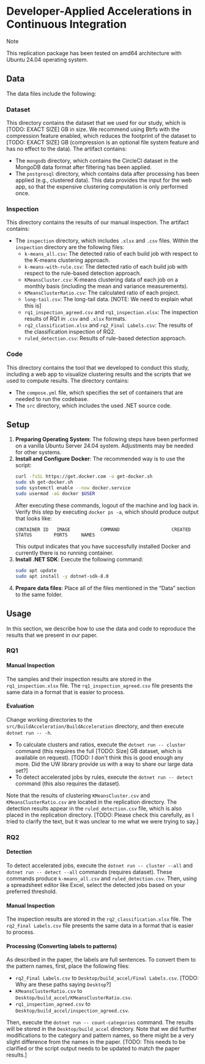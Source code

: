 # Developer-Applied Accelerations in Continuous Integration

> [!NOTE]
> This replication package has been tested on amd64 architecture with Ubuntu 24.04 operating system.

## Data
The data files include the following:

### Dataset
This directory contains the dataset that we used for our study, which is [TODO: EXACT SIZE] GB in size. We recommend using Btrfs with the compression feature enabled, which reduces the footprint of the dataset to [TODO: EXACT SIZE] GB (compression is an optional file system feature and has no effect to the data). The artifact contains:

- The `mongodb` directory, which contains the CircleCI dataset in the MongoDB data format after filtering has been applied.
- The `postgresql` directory, which contains data after processing has been applied (e.g., clustered data). This data provides the input for the web app, so that the expensive clustering computation is only performed once.

### Inspection
This directory contains the results of our manual inspection. The artifact contains:

- The `inspection` directory, which includes `.xlsx` and `.csv` files. Within the `inspection` directory are the following files:
    - `k-means_all.csv`: The detected ratio of each build job with respect to the K-means clustering approach.
    - `k-means-with-rule.csv`:  The detected ratio of each build job with respect to the rule-based detection approach.
    - `KMeansCluster.csv`: K-means clustering data of each job on a monthly basis (including the mean and variance measurements).
    - `KMeansClusterRatio.csv`: The calculated ratio of each project.
    - `long-tail.csv`: The long-tail data. [NOTE: We need to explain what this is]
    - `rq1_inspection_agreed.csv` and `rq1_inspection.xlsx`: The inspection results of RQ1 in `.csv` and `.xlsx` formats.
    - `rq2_classification.xlsx` and `rq2_Final Labels.csv`: The results of the classification inspection of RQ2.
    - `ruled_detection.csv`: Results of rule-based detection approach.

### Code
This directory contains the tool that we developed to conduct this study, including a web app to visualize clustering results and the scripts that we used to compute results. The directory contains:

- The `compose.yml` file, which specifies the set of containers that are needed to run the codebase.
- The `src` directory, which includes the used .NET source code.

## Setup
1. **Preparing Operating System**: The following steps have been performed on a vanilla Ubuntu Server 24.04 system. Adjustments may be needed for other systems.
2. **Install and Configure Docker**: The recommended way is to use the script:
    ```sh
    curl -fsSL https://get.docker.com -o get-docker.sh
    sudo sh get-docker.sh
    sudo systemctl enable --now docker.service
    sudo usermod -aG docker $USER
    ```
    After executing these commands, logout of the machine and log back in. Verify this step by executing `docker ps -a`, which should produce output that looks like:
    ```
    CONTAINER ID   IMAGE           COMMAND                   CREATED        STATUS        PORTS     NAMES
    ```
    This output indicates that you have successfully installed Docker and currently there is no running container.
4. **Install .NET SDK**: Execute the following command:
    ```sh
    sudo apt update
    sudo apt install -y dotnet-sdk-8.0
    ```
5. **Prepare data files**: Place all of the files mentioned in the “Data” section to the same folder. <!-- [TODO: This is unclear. I do not know what files are being referenced here.] -->

## Usage
In this section, we describe how to use the data and code to reproduce the results that we present in our paper.

### RQ1
#### Manual Inspection
The samples and their inspection results are stored in the `rq1_inspection.xlsx` file. The `rq1_inspection_agreed.csv` file presents the same data in a format that is easier to process.

#### Evaluation
Change working directories to the `src/BuildAcceleration/BuildAcceleration` directory, and then execute `dotnet run -- -h`.

- To calculate clusters and ratios, execute the `dotnet run -- cluster` command (this requires the full [TODO: Size] GB dataset, which is available on request). [TODO: I don't think this is good enough any more. Did the UW library provide us with a way to share our large data set?]
- To detect accelerated jobs by rules, execute the `dotnet run -- detect` command (this also requires the dataset).

Note that the results of clustering `KMeansCluster.csv` and `KMeansClusterRatio.csv` are located in the replication directory. The detection results appear in the `ruled_detection.csv` file, which is also placed in the replication directory. [TODO: Please check this carefully, as I tried to clarify the text, but it was unclear to me what we were trying to say.]

### RQ2 
#### Detection
To detect accelerated jobs, execute the `dotnet run -- cluster --all` and `dotnet run -- detect --all` commands (requires dataset). These commands produce `k-means_all.csv` and `ruled_detection.csv`. Then, using a spreadsheet editor like Excel, select the detected jobs based on your preferred threshold.

#### Manual Inspection
The inspection results are stored in the `rq2_classification.xlsx` file. The `rq2_Final Labels.csv` file presents the same data in a format that is easier to process.

#### Processing (Converting labels to patterns)
As described in the paper, the labels are full sentences. To convert them to the pattern names, first, place the following files:

- `rq2_Final Labels.csv` to `Desktop/build_accel/Final Labels.csv`. [TODO: Why are these paths saying `Desktop`?]
- `KMeansClusterRatio.csv` to `Desktop/build_accel/KMeansClusterRatio.csv`.
- `rq1_inspection_agreed.csv` to `Desktop/build_accel/inspection_agreed.csv`.

Then, execute the `dotnet run -- count-categories` command. The results will be stored in the `Desktop/build_accel` directory. Note that we did further modifications to the category and pattern names, so there might be a very slight difference from the names in the paper. [TODO: This needs to be clarified or the script output needs to be updated to match the paper results.]
